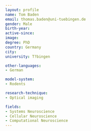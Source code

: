 ```yaml
---
layout: profile
name: Tom Baden
email: thomas.baden@uni-tuebingen.de
gender: Male
birth-year: 
active-since: 
image: 
degree: PhD
country: Germany
city: 
university: T?bingen

other-languages: 
- German

model-system: 
- Rodents

research-technique: 
- Optical imaging

fields: 
- Systems Neuroscience
- Cellular Neuroscience
- Computational Neuroscience
---
```

